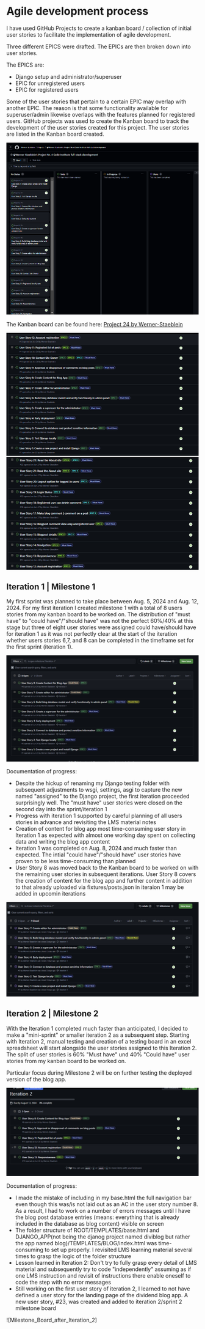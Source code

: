 # Agile development process

I have used GitHub Projects to create a kanban board / collection of initial user stories to facilitate the implementation of agile development.

Three different EPICS were drafted. The EPICs are then broken down into user stories. 

The EPICS are:
-	Django setup and administrator/superuser
-	EPIC for unregistered users
-	EPIC for registered users

Some of the user stories that pertain to a certain EPIC may overlap with another EPIC. The reason is that some functionality available for superuser/admin likewise overlaps with the features planned for registered users.
GitHub projects was used to create the Kanban board to track the development of the user stories created for this project. The user stories are listed in the Kanban board created.

![Initial_Kanban_Board](docs/agile/initial_kanban_board_at_start_of_project.png)

The Kanban board can be found here: 
[Project 24 by Werner-Staeblein](https://github.com/users/Werner-Staeblein/projects/24)

![Initial_Labeling](docs/agile/initial_labeling_at_start_of_project_part1.png)
![Initial_Labeling](docs/agile/initial_labeling_at_start_of_project_part2.png)

## Iteration 1 | Milestone 1

My first sprint was planned to take place between Aug. 5, 2024 and Aug. 12, 2024. For my first iteration I created milestone 1 with a total of 8 users stories from my kanban board to be worked on.
The distribution of "must have" to "could have"/"should have" was not the perfect 60%/40% at this stage but three of eight user stories were assigned could have/should have for iteration 1 as it was
not perfectly clear at the start of the iteration whether users stories 6,7, and 8 can be completed in the timeframe set for the first sprint (iteration 1).

![Iteration_1_milestone](docs/agile/iteration_1_milestone.png)

Documentation of progress:

- Despite the hickup of renaming my Django testing folder with subsequent adjustments to wsgi, settings, asgi to capture the new named "assigned" to the Django project, the first iteration proceeded surprisingly well. The "must have" user stories were closed on the second day into the sprint/iteration 1
- Progress with iteration 1 supported by careful planning of all users stories in advance and revisiting the LMS material notes
- Creation of content for blog app most time-consuming user story in Iteration 1 as expected with almost one working day spent on collecting data and writing the blog app content
- Iteration 1 was completed on Aug. 8, 2024 and much faster than expected. The intial "could have"/"should have" user stories have proven to be less time-consuming than planned
- User Story 8 was moved back to the Kanban board to be worked on with the remaining user stories in subsequent iterations. User Story 8 covers the creation of content for the blog app and further content in addition to that already uploaded via fixtures/posts.json in iteraion 1 may be added in upcomin iterations

![Milestone_Board_after_Iteration_1](docs/agile/iteration_1_milestone_board_after_iteration_1_completed.png)


## Iteration 2 | Milestone 2

With the Iteration 1 completed much faster than anticipated, I decided to make a "mini-sprint" or smaller iteration 2 as a subsequent step.
Starting with Iteration 2, manual testing and creation of a testing board in an excel spreadsheet will start alongside the user stories assigned to this Iteration 2. The split of user stories is 60% "Must have" und 40% "Could have" user stories from my kanban board to be worked on.

Particular focus during Milestone 2 will be on further testing the deployed version of the blog app.

![Iteration_1_milestone](docs/agile/iteration_2_milestone.png)

Documentation of progress:

- I made the mistake of including in my base.html the full navigation bar even though this was/is not laid out as an AC in the user story number 8. As a result, I had to work on a number of errors messages until I have the blog post database entries (means: everything that is already included in the database as blog content) visible on screen
- The folder structure of ROOT/TEMPLATES/base.html and DJANGO_APP(not being the djanog project named diviblog but rather the app named blog)/TEMPLATES/BLOG/index.html was time-consuming to set up properly. I revisited LMS learning material several times to grasp the logic of the folder structure
- Lesson learned in Iteration 2: Don't try to fully grasp every detail of LMS material and subsequently try to code "independently" assuming as if one LMS instruction and revisit of instructions there enable oneself to code the step with no error messages
- Still working on the first user story of iteration 2, I learned to not have defined a user story for the landing page of the dividend blog app. A new user story, #23, was created and added to iteration 2/sprint 2 milestone board
  
![Milestone_Board_after_Iteration_2]


